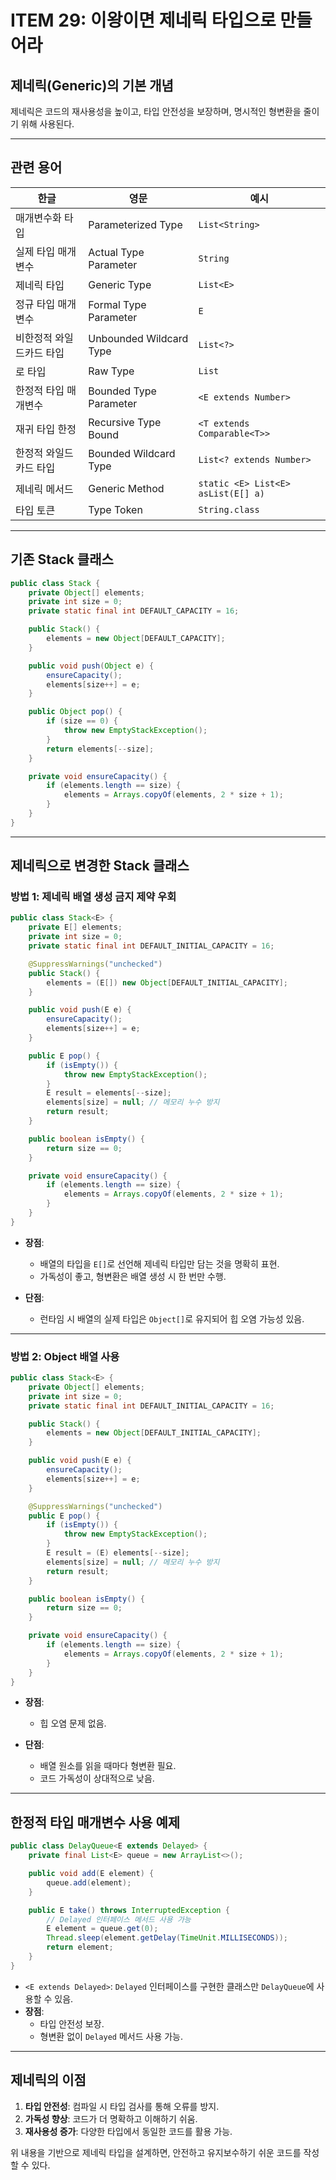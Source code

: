 # ITEM 29: **이왕이면 제네릭 타입으로 만들어라**

## **제네릭(Generic)의 기본 개념**

제네릭은 코드의 재사용성을 높이고, 타입 안전성을 보장하며, 명시적인 형변환을 줄이기 위해 사용된다.

---

## **관련 용어**

| 한글                     | 영문                    | 예시                               |
| ------------------------ | ----------------------- | ---------------------------------- |
| 매개변수화 타입          | Parameterized Type      | `List<String>`                     |
| 실제 타입 매개변수       | Actual Type Parameter   | `String`                           |
| 제네릭 타입              | Generic Type            | `List<E>`                          |
| 정규 타입 매개변수       | Formal Type Parameter   | `E`                                |
| 비한정적 와일드카드 타입 | Unbounded Wildcard Type | `List<?>`                          |
| 로 타입                  | Raw Type                | `List`                             |
| 한정적 타입 매개변수     | Bounded Type Parameter  | `<E extends Number>`               |
| 재귀 타입 한정           | Recursive Type Bound    | `<T extends Comparable<T>>`        |
| 한정적 와일드카드 타입   | Bounded Wildcard Type   | `List<? extends Number>`           |
| 제네릭 메서드            | Generic Method          | `static <E> List<E> asList(E[] a)` |
| 타입 토큰                | Type Token              | `String.class`                     |

---

## **기존 Stack 클래스**

```java
public class Stack {
    private Object[] elements;
    private int size = 0;
    private static final int DEFAULT_CAPACITY = 16;

    public Stack() {
        elements = new Object[DEFAULT_CAPACITY];
    }

    public void push(Object e) {
        ensureCapacity();
        elements[size++] = e;
    }

    public Object pop() {
        if (size == 0) {
            throw new EmptyStackException();
        }
        return elements[--size];
    }

    private void ensureCapacity() {
        if (elements.length == size) {
            elements = Arrays.copyOf(elements, 2 * size + 1);
        }
    }
}
```

---

## **제네릭으로 변경한 Stack 클래스**

### **방법 1: 제네릭 배열 생성 금지 제약 우회**

```java
public class Stack<E> {
    private E[] elements;
    private int size = 0;
    private static final int DEFAULT_INITIAL_CAPACITY = 16;

    @SuppressWarnings("unchecked")
    public Stack() {
        elements = (E[]) new Object[DEFAULT_INITIAL_CAPACITY];
    }

    public void push(E e) {
        ensureCapacity();
        elements[size++] = e;
    }

    public E pop() {
        if (isEmpty()) {
            throw new EmptyStackException();
        }
        E result = elements[--size];
        elements[size] = null; // 메모리 누수 방지
        return result;
    }

    public boolean isEmpty() {
        return size == 0;
    }

    private void ensureCapacity() {
        if (elements.length == size) {
            elements = Arrays.copyOf(elements, 2 * size + 1);
        }
    }
}
```

- **장점**:

  - 배열의 타입을 `E[]`로 선언해 제네릭 타입만 담는 것을 명확히 표현.
  - 가독성이 좋고, 형변환은 배열 생성 시 한 번만 수행.

- **단점**:
  - 런타임 시 배열의 실제 타입은 `Object[]`로 유지되어 힙 오염 가능성 있음.

---

### **방법 2: Object 배열 사용**

```java
public class Stack<E> {
    private Object[] elements;
    private int size = 0;
    private static final int DEFAULT_INITIAL_CAPACITY = 16;

    public Stack() {
        elements = new Object[DEFAULT_INITIAL_CAPACITY];
    }

    public void push(E e) {
        ensureCapacity();
        elements[size++] = e;
    }

    @SuppressWarnings("unchecked")
    public E pop() {
        if (isEmpty()) {
            throw new EmptyStackException();
        }
        E result = (E) elements[--size];
        elements[size] = null; // 메모리 누수 방지
        return result;
    }

    public boolean isEmpty() {
        return size == 0;
    }

    private void ensureCapacity() {
        if (elements.length == size) {
            elements = Arrays.copyOf(elements, 2 * size + 1);
        }
    }
}
```

- **장점**:

  - 힙 오염 문제 없음.

- **단점**:
  - 배열 원소를 읽을 때마다 형변환 필요.
  - 코드 가독성이 상대적으로 낮음.

---

## **한정적 타입 매개변수 사용 예제**

```java
public class DelayQueue<E extends Delayed> {
    private final List<E> queue = new ArrayList<>();

    public void add(E element) {
        queue.add(element);
    }

    public E take() throws InterruptedException {
        // Delayed 인터페이스 메서드 사용 가능
        E element = queue.get(0);
        Thread.sleep(element.getDelay(TimeUnit.MILLISECONDS));
        return element;
    }
}
```

- `<E extends Delayed>`: `Delayed` 인터페이스를 구현한 클래스만 `DelayQueue`에 사용할 수 있음.
- **장점**:
  - 타입 안전성 보장.
  - 형변환 없이 `Delayed` 메서드 사용 가능.

---

## **제네릭의 이점**

1. **타입 안전성**: 컴파일 시 타입 검사를 통해 오류를 방지.
2. **가독성 향상**: 코드가 더 명확하고 이해하기 쉬움.
3. **재사용성 증가**: 다양한 타입에서 동일한 코드를 활용 가능.

위 내용을 기반으로 제네릭 타입을 설계하면, 안전하고 유지보수하기 쉬운 코드를 작성할 수 있다.
